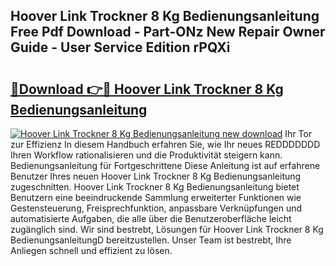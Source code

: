 ## Hoover Link Trockner 8 Kg Bedienungsanleitung Free Pdf Download - Part-ONz New Repair Owner Guide - User Service Edition rPQXi

# <h2><a href="http://df647m.blite.top/?on=Hoover+Link+Trockner+8+Kg+Bedienungsanleitung">🔗Download 👉🔴 Hoover Link Trockner 8 Kg Bedienungsanleitung</a></h2>

[![Hoover Link Trockner 8 Kg Bedienungsanleitung new download](https://i.imgur.com/lujVjoI.png)](http://df647m.blite.top/?on=Hoover+Link+Trockner+8+Kg+Bedienungsanleitung)
Ihr Tor zur Effizienz In diesem Handbuch erfahren Sie, wie Ihr neues REDDDDDDD Ihren Workflow rationalisieren und die Produktivität steigern kann. Bedienungsanleitung für Fortgeschrittene Diese Anleitung ist auf erfahrene Benutzer Ihres neuen Hoover Link Trockner 8 Kg Bedienungsanleitung zugeschnitten. Hoover Link Trockner 8 Kg Bedienungsanleitung bietet Benutzern eine beeindruckende Sammlung erweiterter Funktionen wie Gestensteuerung, Freisprechfunktion, anpassbare Verknüpfungen und automatisierte Aufgaben, die alle über die Benutzeroberfläche leicht zugänglich sind. Wir sind bestrebt, Lösungen für Hoover Link Trockner 8 Kg BedienungsanleitungD bereitzustellen. Unser Team ist bestrebt, Ihre Anliegen schnell und effizient zu lösen.
